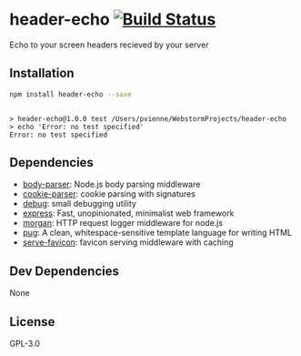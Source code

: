 # header-echo [![Build Status](https://travis-ci.org/PhilippeGeek/header-echo.png?branch=master)](https://travis-ci.org/PhilippeGeek/header-echo)

Echo to your screen headers recieved by your server

## Installation

```sh
npm install header-echo --save
```


```

> header-echo@1.0.0 test /Users/pvienne/WebstormProjects/header-echo
> echo 'Error: no test specified'
Error: no test specified

```

## Dependencies

- [body-parser](https://github.com/expressjs/body-parser): Node.js body parsing middleware
- [cookie-parser](https://github.com/expressjs/cookie-parser): cookie parsing with signatures
- [debug](https://github.com/visionmedia/debug): small debugging utility
- [express](https://github.com/expressjs/express): Fast, unopinionated, minimalist web framework
- [morgan](https://github.com/expressjs/morgan): HTTP request logger middleware for node.js
- [pug](https://github.com/pugjs/pug): A clean, whitespace-sensitive template language for writing HTML
- [serve-favicon](https://github.com/expressjs/serve-favicon): favicon serving middleware with caching

## Dev Dependencies


None

## License

GPL-3.0
